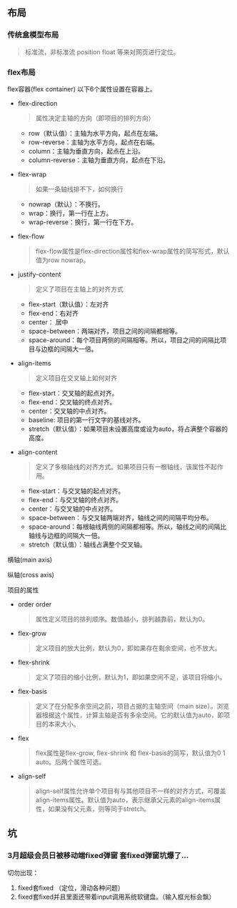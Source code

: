 ## 布局

### 传统盒模型布局

> 标准流，非标准流  position  float 等来对网页进行定位。





### flex布局

flex容器(flex container)
以下6个属性设置在容器上。

 - flex-direction

   > 属性决定主轴的方向（即项目的排列方向）

   - row（默认值）：主轴为水平方向，起点在左端。
   - row-reverse：主轴为水平方向，起点在右端。
   - column：主轴为垂直方向，起点在上沿。
   - column-reverse：主轴为垂直方向，起点在下沿。

 - flex-wrap 

   > 如果一条轴线排不下，如何换行

   - nowrap（默认）：不换行。
   - wrap：换行，第一行在上方。
   - wrap-reverse：换行，第一行在下方。

 - flex-flow

   > flex-flow属性是flex-direction属性和flex-wrap属性的简写形式，默认值为row nowrap。

 - justify-content  

   > 定义了项目在主轴上的对齐方式

   - flex-start（默认值）：左对齐
   - flex-end：右对齐
   - center： 居中
   - space-between：两端对齐，项目之间的间隔都相等。
   - space-around：每个项目两侧的间隔相等。所以，项目之间的间隔比项目与边框的间隔大一倍。

 - align-items   

   > 定义项目在交叉轴上如何对齐

   - flex-start：交叉轴的起点对齐。
   - flex-end：交叉轴的终点对齐。
   - center：交叉轴的中点对齐。
   - baseline: 项目的第一行文字的基线对齐。
   - stretch（默认值）：如果项目未设置高度或设为auto，将占满整个容器的高度。

 - align-content

   >   定义了多根轴线的对齐方式。如果项目只有一根轴线，该属性不起作用。

   - flex-start：与交叉轴的起点对齐。
   - flex-end：与交叉轴的终点对齐。
   - center：与交叉轴的中点对齐。
   - space-between：与交叉轴两端对齐，轴线之间的间隔平均分布。
   - space-around：每根轴线两侧的间隔都相等。所以，轴线之间的间隔比轴线与边框的间隔大一倍。
   - stretch（默认值）：轴线占满整个交叉轴。

横轴(main axis)

纵轴(cross axis)

项目的属性

- order  order

  > 属性定义项目的排列顺序。数值越小，排列越靠前，默认为0。

- flex-grow 

  > 定义项目的放大比例，默认为0，即如果存在剩余空间，也不放大。

- flex-shrink 

  > 定义了项目的缩小比例，默认为1，即如果空间不足，该项目将缩小。

- flex-basis  

  > 定义了在分配多余空间之前，项目占据的主轴空间（main size）。浏览器根据这个属性，计算主轴是否有多余空间。它的默认值为auto，即项目的本来大小。

- flex  

  > flex属性是flex-grow, flex-shrink 和 flex-basis的简写，默认值为0 1 auto。后两个属性可选。

- align-self  

  > align-self属性允许单个项目有与其他项目不一样的对齐方式，可覆盖align-items属性。默认值为auto，表示继承父元素的align-items属性，如果没有父元素，则等同于stretch。







## 坑

### 3月超级会员日被移动端fixed弹窗 套fixed弹窗坑爆了...

切勿出现：

1. fixed套fixed （定位，滑动各种问题）
2. fixed套fixed并且里面还带着input调用系统软键盘。（输入框光标会飘）
